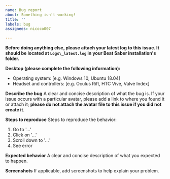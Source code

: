 ```yaml
---
name: Bug report
about: Something isn't working!
title: ''
labels: bug
assignees: nicoco007

---
```


**Before doing anything else, please attach your latest log to this issue. It should be located at `Logs\_latest.log` in your Beat Saber installation's folder.**

**Desktop (please complete the following information):**
- Operating system: [e.g. Windows 10, Ubuntu 18.04]
- Headset and controllers: [e.g. Oculus Rift, HTC Vive, Valve Index]

**Describe the bug**
A clear and concise description of what the bug is. If your issue occurs with a particular avatar, please add a link to where you found it or attach it; **please do not attach the avatar file to this issue if you did not create it**.

**Steps to reproduce**
Steps to reproduce the behavior:
1. Go to '...'
2. Click on '...'
3. Scroll down to '...'
4. See error

**Expected behavior**
A clear and concise description of what you expected to happen.

**Screenshots**
If applicable, add screenshots to help explain your problem.
